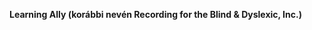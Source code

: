 **Learning Ally (korábbi nevén Recording for the Blind &amp; Dyslexic, Inc.)** 

<!--HONumber=May16_HO1-->


